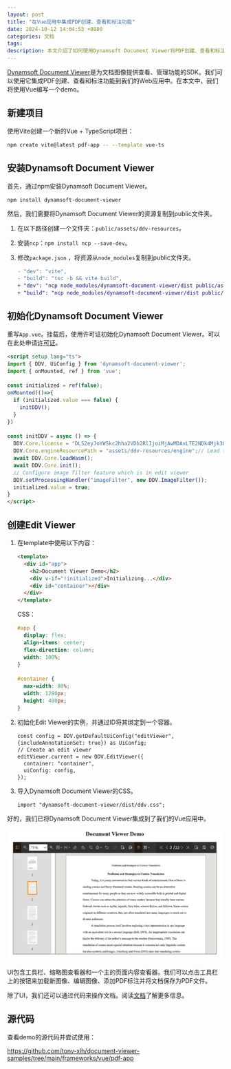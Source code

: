 ```yaml
---
layout: post
title: "在Vue应用中集成PDF创建、查看和标注功能"
date: 2024-10-12 14:04:53 +0800
categories: 文档
tags: 
description: 本文介绍了如何使用Dynamsoft Document Viewer将PDF创建、查看和标注集成到Vue应用中。
---
```


[Dynamsoft Document Viewer](https://www.dynamsoft.com/document-viewer/docs/introduction/index.html)是为文档图像提供查看、管理功能的SDK。我们可以使用它集成PDF创建、查看和标注功能到我们的Web应用中。在本文中，我们将使用Vue编写一个demo。

## 新建项目

使用Vite创建一个新的Vue + TypeScript项目：

```bash
npm create vite@latest pdf-app -- --template vue-ts
```

## 安装Dynamsoft Document Viewer

首先，通过npm安装Dynamsoft Document Viewer。


```
npm install dynamsoft-document-viewer
```

然后，我们需要将Dynamsoft Document Viewer的资源复制到public文件夹。

1. 在以下路径创建一个文件夹：`public/assets/ddv-resources`。
2. 安装`ncp`：`npm install ncp --save-dev`。
3. 修改`package.json` ，将资源从`node_modules`复制到public文件夹。

   ```diff
   - "dev": "vite",
   - "build": "tsc -b && vite build",
   + "dev": "ncp node_modules/dynamsoft-document-viewer/dist public/assets/ddv-resources && vite",
   + "build": "ncp node_modules/dynamsoft-document-viewer/dist public/assets/ddv-resources && tsc -b && vite build",
   ```

## 初始化Dynamsoft Document Viewer

重写`App.vue`。挂载后，使用许可证初始化Dynamsoft Document Viewer。可以在此处申请[许可证](https://www.dynamsoft.com/customer/license/trialLicense/?product=dcv&package=cross-platform)。

```html
<script setup lang="ts">
import { DDV, UiConfig } from 'dynamsoft-document-viewer';
import { onMounted, ref } from 'vue';

const initialized = ref(false);
onMounted(()=>{
  if (initialized.value === false) {
    initDDV();
  }
})

const initDDV = async () => {
  DDV.Core.license = "DLS2eyJoYW5kc2hha2VDb2RlIjoiMjAwMDAxLTE2NDk4Mjk3OTI2MzUiLCJvcmdhbml6YXRpb25JRCI6IjIwMDAwMSIsInNlc3Npb25QYXNzd29yZCI6IndTcGR6Vm05WDJrcEQ5YUoifQ=="; // Public trial license which is valid for 24 hours
  DDV.Core.engineResourcePath = "assets/ddv-resources/engine";// Lead to a folder containing the distributed WASM files
  await DDV.Core.loadWasm();
  await DDV.Core.init();
  // Configure image filter feature which is in edit viewer
  DDV.setProcessingHandler("imageFilter", new DDV.ImageFilter());
  initialized.value = true;
}
</script>
```

## 创建Edit Viewer

1. 在template中使用以下内容：

   ```html
   <template>
     <div id="app">
       <h2>Document Viewer Demo</h2>
       <div v-if="!initialized">Initializing...</div>
       <div id="container"></div>
     </div>
   </template>
   ```

   CSS：

   ```css
   #app {
     display: flex;
     align-items: center;
     flex-direction: column;
     width: 100%;
   }

   #container {
     max-width: 80%;
     width: 1280px;
     height: 480px;
   }
   ```

2. 初始化Edit Viewer的实例，并通过ID将其绑定到一个容器。

   ```tsx
   const config = DDV.getDefaultUiConfig("editViewer", {includeAnnotationSet: true}) as UiConfig;
   // Create an edit viewer
   editViewer.current = new DDV.EditViewer({
     container: "container",
     uiConfig: config,
   });
   ```

3. 导入Dynamsoft Document Viewer的CSS。

   ```tsx
   import "dynamsoft-document-viewer/dist/ddv.css";
   ```

好的，我们已将Dynamsoft Document Viewer集成到了我们的Vue应用中。

![演示截图](/album/2024/10/document-viewer/react-demo.jpg)

UI包含工具栏、缩略图查看器和一个主的页面内容查看器。我们可以点击工具栏上的按钮来加载新图像、编辑图像、添加PDF标注并将文档保存为PDF文件。

除了UI，我们还可以通过代码来操作文档。阅读[文档](https://www.dynamsoft.com/document-viewer/docs/features/index.html)了解更多信息。

## 源代码

查看demo的源代码并尝试使用：

<https://github.com/tony-xlh/document-viewer-samples/tree/main/frameworks/vue/pdf-app>

